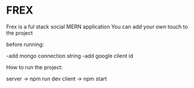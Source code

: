# FREX
Frex is a ful stack social MERN application
You can add your own touch to the project

before running:

-add mongo connection string
-add google client id

How to run the project:

server -> npm run dev
client -> npm start
